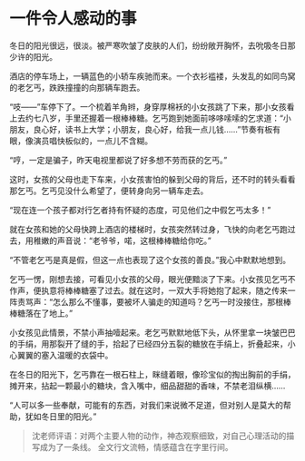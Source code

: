 # 一件令人感动的事 #

冬日的阳光很远，很淡。被严寒吹皱了皮肤的人们，纷纷敞开胸怀，去吮吸冬日那少许的阳光。
   
酒店的停车场上，一辆蓝色的小轿车疾驰而来。一个衣衫褴褛，头发乱的如同鸟窝的老乞丐，跌跌撞撞的向那辆车跑去。
   
“吱——”车停下了。一个梳着羊角辫，身穿厚棉袄的小女孩跳了下来，那小女孩看上去约七八岁，手里还握着一根棒棒糖。乞丐跑到她面前哆哆嗦嗦的乞求道：“小朋友，良心好，读书上大学；小朋友，良心好，给我一点儿钱……”节奏有板有眼，像演员唱快板似的，一点儿不含糊。
   
“哼，一定是骗子，昨天电视里都说了好多想不劳而获的乞丐。”
   
这时，女孩的父母也走下车来，小女孩害怕的躲到父母的背后，还不时的转头看看那乞丐。乞丐见没什么希望了，便转身向另一辆车走去。
   
“现在连一个孩子都对行乞者持有怀疑的态度，可见他们之中假乞丐太多！”

就在女孩和她的父母快跨上酒店的楼梯时，女孩突然转过身，飞快的向老乞丐跑过去，用稚嫩的声音说：“老爷爷，喏，这根棒棒糖给你吃。”

“不管老乞丐是真是假，但这一点也表现了这个女孩的善良。”我心中默默地想到。

乞丐一愣，刚想去接，可看见小女孩的父母，眼光便黯淡了下来。小女孩见乞丐不作声，便执意将棒棒糖塞了过去。就在这时，一双大手将她抱了起来，随之传来一阵责骂声：“怎么那么不懂事，要被坏人骗走的知道吗？乞丐一时没接住，那根棒棒糖落在了地上。”

小女孩见此情景，不禁小声抽噎起来。老乞丐默默地低下头，从怀里拿一块皱巴巴的手绢，用那裂开了缝的手，拾起了已经四分五裂的糖放在手绢上，折叠起来，小心翼翼的塞入温暖的衣袋中。

在冬日的阳光下，乞丐靠在一根石柱上，眯缝着眼，像珍宝似的掏出胸前的手绢，摊开来，拈起一颗最小的糖块，含入嘴中，细品甜甜的香味，不禁老泪纵横……

“人可以多一些奉献，可能有的东西，对我们来说微不足道，但对别人是莫大的帮助，犹如冬日里的阳光。”

> 沈老师评语：对两个主要人物的动作，神态观察细致，对自己心理活动的描写成为了一条线。 全文行文流畅，情感蕴含在字里行间。
           